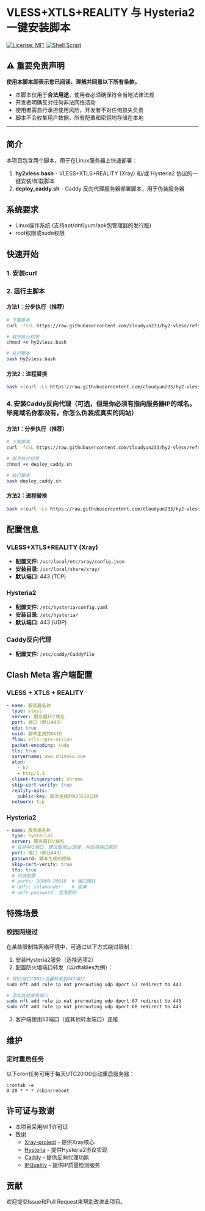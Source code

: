 # VLESS+XTLS+REALITY 与 Hysteria2 一键安装脚本

[![License: MIT](https://img.shields.io/badge/License-MIT-yellow.svg)](https://opensource.org/licenses/MIT)
[![Shell Script](https://img.shields.io/badge/Shell-Bash-blue.svg)](https://www.gnu.org/software/bash/)

## ⚠️ 重要免责声明

**使用本脚本即表示您已阅读、理解并同意以下所有条款。**

- 本脚本仅用于**合法用途**，使用者必须确保符合当地法律法规
- 开发者明确反对任何非法网络活动
- 使用者需自行承担使用风险，开发者不对任何损失负责
- 脚本不会收集用户数据，所有配置和密钥均存储在本地

---

## 简介

本项目包含两个脚本，用于在Linux服务器上快速部署：
1. **hy2vless.bash** - VLESS+XTLS+REALITY (Xray) 和/或 Hysteria2 协议的一键安装/卸载脚本
2. **deploy_caddy.sh** - Caddy 反向代理服务器部署脚本，用于伪装服务器

## 系统要求

- Linux操作系统 (支持apt/dnf/yum/apk包管理器的发行版)
- root权限或sudo权限

## 快速开始

### 1. 安装curl

### 2. 运行主脚本

#### 方法1：分步执行（推荐）

```bash
# 下载脚本
curl -fsSL https://raw.githubusercontent.com/cloudyun233/hy2-vless/refs/heads/main/hy2vless.bash -o hy2vless.bash

# 赋予执行权限
chmod +x hy2vless.bash

# 执行脚本
bash hy2vless.bash
```

#### 方法2：进程替换

```bash
bash <(curl -Ls https://raw.githubusercontent.com/cloudyun233/hy2-vless/refs/heads/main/hy2vless.bash)
```

### 4. 安装Caddy反向代理（可选，但是你必须有指向服务器IP的域名。毕竟域名你都没有，你怎么伪装成真实的网站）

#### 方法1：分步执行（推荐）

```bash
# 下载脚本
curl -fsSL https://raw.githubusercontent.com/cloudyun233/hy2-vless/refs/heads/main/deploy_caddy.sh -o deploy_caddy.sh

# 赋予执行权限
chmod +x deploy_caddy.sh

# 执行脚本
bash deploy_caddy.sh
```

#### 方法2：进程替换

```bash
bash <(curl -Ls https://raw.githubusercontent.com/cloudyun233/hy2-vless/refs/heads/main/deploy_caddy.sh)
```

## 配置信息

### VLESS+XTLS+REALITY (Xray)

- **配置文件**: `/usr/local/etc/xray/config.json`
- **安装目录**: `/usr/local/share/xray/`
- **默认端口**: 443 (TCP)


### Hysteria2

- **配置文件**: `/etc/hysteria/config.yaml`
- **安装目录**: `/etc/hysteria/`
- **默认端口**: 443 (UDP)


### Caddy反向代理

- **配置文件**: `/etc/caddy/Caddyfile`


## Clash Meta 客户端配置

### VLESS + XTLS + REALITY

```yaml
- name: 服务器名称
  type: vless
  server: 服务器IP/域名
  port: 端口（默认443）
  udp: true
  uuid: 脚本生成的UUID
  flow: xtls-rprx-vision
  packet-encoding: xudp
  tls: true
  servername: www.shinnku.com
  alpn:
    - h2
    - http/1.1
  client-fingerprint: chrome
  skip-cert-verify: true
  reality-opts:
    public-key: 脚本生成的X25519公钥
  network: tcp
```

### Hysteria2

```yaml
- name: 服务器名称
  type: hysteria2
  server: 服务器IP/域名
  # 在非443端口，建议使用ip连接，并启用端口跳跃
  port: 端口（默认443）
  password: 脚本生成的密码
  skip-cert-verify: true
  tfo: true
  # 可选配置
  # ports: 20000-20010  # 端口跳跃
  # obfs: salamander    # 混淆
  # obfs-password: 混淆密码
```

## 特殊场景

### 校园网绕过

在某些限制性网络环境中，可通过以下方式绕过限制：

1. 安装Hysteria2服务（选择选项2）
2. 配置防火墙端口转发（以nftables为例）：

```bash
# 将53端口(DNS)流量转发到443端口
sudo nft add rule ip nat prerouting udp dport 53 redirect to 443

# 添加其他常用端口
sudo nft add rule ip nat prerouting udp dport 67 redirect to 443
sudo nft add rule ip nat prerouting udp dport 68 redirect to 443
```

3. 客户端使用53端口（或其他转发端口）连接

## 维护

### 定时重启任务

以下cron任务可用于每天UTC20:00自动重启服务器：

```
crontab -e
0 20 * * * /sbin/reboot
```

## 许可证与致谢

- 本项目采用MIT许可证
- 致谢：
  - [Xray-project](https://github.com/XTLS/Xray-core) - 提供Xray核心
  - [Hysteria](https://github.com/apernet/hysteria) - 提供Hysteria2协议实现
  - [Caddy](https://github.com/caddyserver/caddy) - 提供反向代理功能
  - [IPQuality](https://github.com/xykt/IPQuality) - 提供IP质量检测服务

## 贡献

欢迎提交Issue和Pull Request来帮助改进此项目。